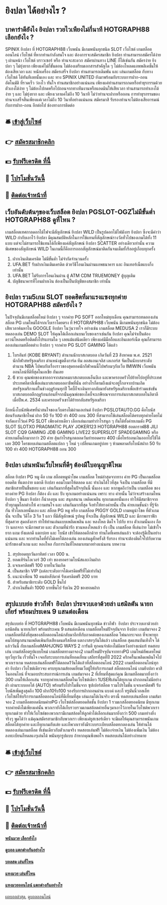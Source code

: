 # ยิงปลา ได้อย่างไร ?
## บาคาร่าดียังไง ยิงปลา รวยไวเพียงไม่กี่นาที HOTGRAPH88 เลือกยังไง ?
SPINIX ยิงปลา ที่ HOTGRAPH88 เว็บพนัน มีเกมพนันทุกชนิด SLOT เว็บไซต์ เกมสล็อตออนไลน์ เว็บไซต์ ที่หากท่านกำลังสนใจ และ ต้องการจะสมัครสมาชิก ยิงปลา ท่านสามารถสมัครได้ง่าย ๆ ผ่านหน้า เว็บไซต์ บราวเซอร์ หรือ ท่านจะสะดวก สมัครผ่านทาง LINE ก็ได้เช่นกัน สมัครง่าย ยิงปลา ๆ ไม่ยุ่งยาก เพียงแค่ไม่กี่ขั้นตอน ไม่ต้องเตรียมเอกสารสำคัญใด ๆ ไม่ต้องโหลดแอพพลิเคชั่นให้ต้องเสียเวลา และ หนักเครื่อง สมัครเสร็จ ยิงปลา ท่านสามารถเดิมพัน และ เล่นเกมสล็อต กับทาง เว็บไซต์ ได้ทันทีเลยนั้นเอง และ ทาง SPINIX UNITED ยังมาพร้อมกับระบบการฝาก-ถอน อัตโนมัติ ที่รวดเร็ว ว่องไว ทันใจ ท่านสมาชิกอย่างแน่นอน เพียงแค่ท่านสามารถกดหรือทำธุรกรรมด้วย ตัวเองได้ง่าย ๆ ไม่ต้องไปกดหรือไปถอนจากทางทีมงานหรือแอดมินให้เสียเวลา ท่านสามารถทำเองได้ง่าย ๆ และ ไม่ยุ่งยาก และ เพียงเวลาแค่ไม่ถึง 10 วินาที ไม่ว่าท่านจะฝากหรือถอน การทำธุรกรรมของท่านจะเสร็จสิ้นเพียงแค่เวลาไม่ถึง 10 วินาทีอย่างแน่นอน สมัครมาสิ รับรองท่านจะไม่ต้องเสียอารมณ์ กับการฝาก-ถอน อีกต่อไป
ช่องทางการติดต่อ

## 🛎 [เข้าสู่เว็บไซต์](https://bit.ly/3SdLNi2)
## 👉 [สมัครสมาชิกคลิก](https://bit.ly/3SdLNi2)
## 💵 [รับฟรีเครดิต ที่นี้](https://bit.ly/3dyRKHj)
## 👑 [โปรโมชั่นวันนี้](https://bit.ly/3dyRKHj)
## 📱 [ติดต่อเจ้าหน้าที่](https://bit.ly/3dyRKHj)

## เว็บอันดับต้นๆของเว็บสล็อต ยิงปลา PGSLOT-OGZไม่มีขั้นต่ำ HOTGRAPH88 ดูที่ไหน ?
เกมสล็อตเทศกาลดอกไม้ไฟจะมีสัญลักษณ์ ยิงปลา WILD เป็นรูปดอกไม้ไฟมังกร ยิงปลา ซึ่งจะมีคำว่า WILD กำกับเอาไว้ ยิงปลา มีคุณสมบัติหลักในการใช้แทนที่สัญลักษณ์รางวัลทั่วไปของเกมได้ทั้ง 11 แบบ แต่จะไม่สามารถใช้แทนได้ก็เพียงแค่สัญลักษณ์ ยิงปลา SCATTER อย่างเดียวเท่านั้น ความพิเศษของสัญลักษณ์ WILD ในเกมนี้ก็คือการออกสัญลักษณ์มาติดกันจนเต็มทั้งรีลอยู่เกือบทุกครั้ง
1. ฝากเงินเติมเครดิต ไม่มีขั้นต่ำ ไม่จำกัดจำนวนครั้ง
2. UFA.BET รับฝากเงินเติมเครดิต ด้วยวิธีโอนเงินผ่านแอพธนาคาร และ อินเทอร์เน็ตแบงกิ้ง เท่านั้น
3. UFA.BET ไม่รับการโอนเงินผ่าน ตู้ ATM CDM TRUEMONEY ตู้บุญเติม
4. บัญชีธนาคารที่โอนฝากเงิน ต้องเป็นเป็นบัญชีของสมาชิก เท่านั้น

## ยิงปลา รวม5เกม SLOT ยอดฮิตที่มาแรงแซงทุกค่าย HOTGRAPH88 สมัครยังไง ?
ในปัจจุบันมีเกมสล็อตใหม่ ยิงปลา ๆ จากค่าย PG SOFT ออกใหม่ทุกเดือน คุณสามารถทดลองเล่นสล็อต PG เกมใหม่ได้จากเว็บเราโดยตรง ที่ HOTGRAPH88 เว็บพนัน มีเกมพนันทุกชนิด ไม่ต้องเสียเวลาค้นหาใน GOOGLE ยิงปลา ในวุ่นวายใจ อย่างเช่น เกมสล็อต MEDUSA 2 เราก็มีระบบทดลองเล่น DEMO SLOT ให้คุณได้เลือกเล่นบนเว็บของเราเช่นกัน ยิงปลา คุณไม่จำเป็นต้องดาวน์โหลดหรือติดตั้งโปรแกรมใด ๆ เลยแม้แต่นิดเดียว เพียงแค่มีมือถือและอินเตอร์เน็ต คุณก็สามารถลองเล่นเกมสล็อตต่าง ยิงปลา ๆ จากค่าย PG SLOT GAMING ได้แล้ว
1. ไบรอันท์ (KOBE BRYANT) ตำนานนักบาสเกตบอล เกิดวันที่ 23 สิงหาคม พ.ศ. 2521 นักกีฬาสหรัฐอเมริกา ตำแหน่งชูตติ้งการ์ด ทีม ลอสแอนเจลิส เลเกอร์ส จัดเป็นนักบาสระดับตำนาน NBA ไปพบกับเรื่องราวของสุดยอดนักกีฬาคนนี้ไปพร้อมๆกับเว็บ IMIWIN เว็บพนันออนไลน์ที่ดีที่สุดในเอเชีย กันเลย
2. 6 ขวบ คุณพ่อของเขาออกจากสมาคมบาสเกตบอลเอ็นบีเอ และพาครอบครัวไปย้ายไปอยู่ที่ประเทศประเทศอิตาลีเพื่อเล่นบาสเกตบอลอาชีพที่นั่น อย่างไรก็ตามถึงแม้จะอยู่ไกลจากบ้านเกิดสหรัฐอเมริกาแต่ในช่วงฤดูร้อนทุกปี โคบี้ก็จะเดินทางกลับมายังสหรัฐอเมริกาเพื่อเข้าร่วมแข่งขันบาสเกตบอลลีกฤดูร้อนก่อนที่จากนั้นคุณพ่อของโคบี้จะเกษียณจากการเล่นบาสเกตบอลในอิตาลีเมื่อปีพ.ศ. 2534 และครอบครัวเขาได้ย้ายกลับสหรัฐอเมริกา

อีกหนึ่งโบนัสพิเศษที่น่าสนใจของเว็บตรงไม่ผ่านเอเย่นต์ ยิงปลา PGSLOTAUTO.GG คือโบนัสต้อนรับสมาชิกใหม่ ฝาก 50 รับ 100 ทํา 400 ถอน 300 ที่สามารถใช้เล่นสล็อตได้ครบทุกค่ายโดยไม่จำกัดเอาไว้แค่ PG SLOT เพียงค่ายเดียว เลือกเล่นเกมทำกำไรสนุก ๆ กันได้ทั้งค่ายเกมดัง PG SLOT SLOTXO PRAGMATIC PLAY JOKER123 HOTGRAPH88 ฮอตกราฟ88 JILI SLOT CQ9 GAMING JDB GAMING LIVE22 SUPERSLOT SPADEGAMING หรือค่ายเกมอื่นอีกมากกว่า 20 ค่าย ลุ้นกำไรสนุกตลอดวันทำยอดครบ 400 เมื่อไหร่ถอนเงินออกไปใช้ได้เลย 300 ใครชอบเล่นเกมสล็อตแปลก ๆ ใหม่ ๆ เปลี่ยนเกมอยู่บ่อย ๆ ห้ามพลาดกับโบนัสฝาก 50 รับ 100 ทํา 400 HOTGRAPH88 ถอน 300

## ยิงปลา เล่นพนันเว็บไหนที่ดีๆ ต้องมีใบอนุญาติไหม
สล็อต ยิงปลา PG หมู คือ เกม สล็อตหมูนำโชค เกมสล็อต ใหม่ล่าสุดจากทาง ค่าย PG เป็นเกมสล็อต ยอดฮิต ที่แตกง่าย แตกดี ยิงปลา คอมโบมาให้ตลอด และ ทำเงินได้ไวที่สุด จึงเป็น เกมสล็อต ที่มีสมาชิกสายปั่นชื่นชอบ และ เล่นกันมากที่สุดในปัจจุบันนี้ นั้นเอง และ หากพูดถึงว่าเป็น เกมสล็อต ของทางค่าย PG ยิงปลา ก็ต้อง ดัง และ ปัง ทุกเกมอย่างแน่นอน เพราะ ทาง ค่ายนั้น ไม่ว่าจะสร้างเกมไหน ยิงปลา ๆ ขึ้นมา ยิงปลา ก็น่าลงทุน และ สนุกสนาน เพลิดเพลิน ทุกเกมเลยนั้นเอง ทำให้มีสมาชิกจากทั่วทุกมุมโลกต่างให้ ความสนใจ และ เล่นกันมากที่สุด จึงทำให้ทางค่ายนั้น เป็น ค่ายเกมชั้นนำ ที่รู้จักกัน ทั่วโลกเลยนั้นเอง และ สล็อต PG หมู หรือ เกมสล็อต PIGGY GOLD เกมหมูนำโชค ที่ตัวเกมนั้น จะเป็น วิดีโอ 3 รีล 1 แถว ที่มีสัญลักษณ์ รูปหมู ที่จะเป็น สัญลักษณ์ WILD และ มีภาพกราฟิก ที่สุดสวย สุดอลังการ ทำให้ท่านเล่นแบบเพลิดเพลิน และ หลงใหล ติดใจ ไปกับ ทาง ตัวเกมนั้นเอง ถือ ว่า นอกจาก จะมีภาพสวย และ ตัวเกมที่น่ารัก ชวนหลงใหลแล้ว ยัง เป็น เกมสล็อต ที่เล่นง่าย ไม่เข้าใจยาก แถม ยังแตกดี แตกบ่อย และ โบนัส เข้าให้ตลอดอีกด้วย ท่านใดที่เคยเล่นแล้ว จะต้องรู้ดีเป็นอย่างแน่นอน และ หากท่านใดที่ยังไม่เคยได้ลองเล่น ลองเล่นดูสักครั้งสิ รับรอง ท่านจะต้องติดใจไปกับความน่ารักของตัวเกม และ หลงใหล กับการเงินที่ไหลมาเทมาอย่างแน่นอน
บทความ
1. สรุปยอดทุกวันอาทิตย์ เวลา 000 น.
2. ยอดเทิร์นโอเวอร์ 30 เท่า ของยอดรวมโบนัสและเงินฝาก
3. แจกเครดิตฟรี 100 บาทในวันเกิด
4. เป็นสมาชิก VIP (แต่ละระดับอาจได้เครดิตฟรีที่ไม่เท่ากัน)
5. แนะนำเพื่อน 10 คนต่อสัปดาห์ รับเครดิตฟรี 200 บาท
6. สำหรับสมาชิกระดับ GOLD ขึ้นไป
7. ฝากเงินขั้นต่ำ 1000 บาทขึ้นไป รับเงิน 20 ของยอดฝาก

## สรุปแบบย่อ ข่าวกีฬา  ยิงปลา ประจวบเอาด้วยล่า แฮมิลตัน นายกเกียร์ พร้อมประเคน 9 แสนต่อเดือน
สรุปแบบย่อ ที่ HOTGRAPH88 เว็บพนัน มีเกมพนันทุกชนิด ข่าวกีฬา  ยิงปลา ประจวบเอาด้วยล่า แฮมิลตัน นายกเกียร์ พร้อมประเคน 9 แสนต่อเดือน เกมสล็อตใหม่ปัจจุบันจาก ยิงปลา เกมส์มาจอง 2 เกมสล็อตที่ดังที่สุดของสล็อตออนไลน์กลับมาอีกทีกับภาคต่อของเกมสล็อต ไพ่นกกระจอก ที่จะพาทุกคนไปสนุกสนานเพลิดเพินกับเสียงดนตรีสล็อต แตกงาสยๆกันได้แล้ว เล่นสล็อต สุดแสนบันเทิงใจ ได้แล้ววันนี้ กับเกมสล็อตMAHJONG WAYS 2 การันตี ทุกคนจำต้องไม่ผิดหวังอย่างแน่แท้ ทดสอบเล่น เกมส์สล็อตรูปแบบใหม่ เกมสล็อตทางมาจอง2 เกมส์ใหม่ปัจจุบันจากทางPG เกมใหม่อัพเดทใหม่ทุกวี่ทุกวัน เร็วทันใจ เจอกับระบบการเล่นที่ยอดเยี่ยม เสถียรที่สุดที่ปี 2022 ครึกครื้นเพลิดเพลินใจไปพวกเราเกม ทดสอบเล่นสล็อตฟรีได้ตลอด1วันได้แล้วที่สล็อตออนไลน์ 2022 เกมสล็อตออนไลน์ทุกค่า ยิงปลา เว็บไซต์เดียวจบ ครบทุกเกมส์ยอดเยี่ยมเว็บผู้ให้บริการเกมส์ สล็อตออนไลน์ เกมยิงปลา คาสิโนออนไลน์ ที่จะมอบประสบการณ์การเล่น เกมส์มาจอง 2 ที่เยี่ยมที่สุดแก่คุณ มีเกมสล็อตมากยิ่งกว่า 300 เกมให้เลือกเล่น จากทุกค่ายเกมสล็อตในเว็บไซต์เดียว 1USERเล่นได้ทุกเกม ฝากถอนไม่มีอย่างต่ำ ผ่านระบบออโต้ (AUTO) พร้อมรับโปรโมชั่นจาก ซุปเปอร์สล็อต รวมโปรโมชั่น แจกเครดิตฟรี รับโบนัสเพิ่มสูงสุดถึง 100 ฝาก10รับ100 รองรับการฝากถอนผ่าน แบงค์ และก็ ทรูมันนี่วอลเล็ท เว็บไซต์ให้บริการเกมสล็อตออนไลน์ที่ดีเยี่ยมที่สุด เล่นเกมได้เงินจริง ตรงนี้ ทดสอบเล่นสล็อต เกมส์มาจอง 2 เกมสล็อตยอดนิยมค่ายPG เว็บไซต์สล็อตยอดฮิตชั้น ยิงปลา 1 รวมเกสล็อตยอดนิยม มีทุกเกมจากค่ายดังไม่เพียงแค่นั้น พวกเรายังได้เก็บรวบรวมเกมสล้อตค่ายอื่นๆมาเอาไว้ภายในเว็บไซต์พวกเราทุกเกมด้วย ทำให้เว็บไซต์ของพวกเรามีเกมสล้อตให้ลูกค้าได้เลือกเล่นมากยิ่งกว่า 500 เกมอย่างยิ่งจริงๆ พูดได้ว่า แม้คุณสมัครสามาชิกกับพวกเรา เพียงแค่ยูสเซอร์เดียว จะมีผลให้คุณสามารถพนันเกมสล็อตได้ทุกค่าย และก็ทุกเกมกับเล่ย และก็พวกเรายังมีระบบระเบียบสล็อตทกลองเล่น ให้ท่านได้ทดลองเล่นเกมสล็อต ที่เช่นเดียวกับตัวเกมจริง ทดสอบเล่นฟรี ไม่ต้องจ่ายเงิน ไม่ต้องเพิ่มเงิน ไม่ต้องลงทะเบียนก็ทดลแงๆเล่นได้ พนันทุกรูปแบบ ถ้าหากคุณพึงพอใจ ทดสอบเล่นได้อย่างง่ายดาย

## 🛎 [เข้าสู่เว็บไซต์](https://bit.ly/3SdLNi2)
## 👉 [สมัครสมาชิกคลิก](https://bit.ly/3SdLNi2)
## 💵 [รับฟรีเครดิต ที่นี้](https://bit.ly/3dyRKHj)
## 👑 [โปรโมชั่นวันนี้](https://bit.ly/3dyRKHj)
## 📱 [ติดต่อเจ้าหน้าที่](https://bit.ly/3dyRKHj)

#### [พนันมวย เลือกยังไง](https://atom.io/themes/พนันมวย%20เลือกยังไง)
#### [ดูบอล แตกต่างกันอย่างไร](https://atom.io/themes/ดูบอล%20แตกต่างกันอย่างไร)
#### [บอลสด เล่นที่ไหน](https://atom.io/themes/บอลสด%20เล่นที่ไหน)
#### [แทงมวย เล่นที่ไหน](https://atom.io/themes/แทงมวย%20เล่นที่ไหน)
#### [แทงมวยออนไลน์ แตกต่างกันอย่างไร](https://atom.io/themes/แทงมวยออนไลน์%20แตกต่างกันอย่างไร)

[ผลบอลล่าสุด](https://siamsport.tv "ผลบอลล่าสุด"), [ดูบอลออนไลน์](https://siamsport.tv/ดูบอลสด "ดูบอลออนไลน์")